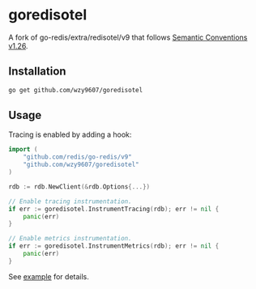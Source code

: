 # goredisotel

A fork of go-redis/extra/redisotel/v9 that follows
[Semantic Conventions v1.26](https://github.com/open-telemetry/semantic-conventions/blob/v1.26.0/docs/database/README.md).

## Installation

```bash
go get github.com/wzy9607/goredisotel
```

## Usage

Tracing is enabled by adding a hook:

```go
import (
    "github.com/redis/go-redis/v9"
    "github.com/wzy9607/goredisotel"
)

rdb := rdb.NewClient(&rdb.Options{...})

// Enable tracing instrumentation.
if err := goredisotel.InstrumentTracing(rdb); err != nil {
    panic(err)
}

// Enable metrics instrumentation.
if err := goredisotel.InstrumentMetrics(rdb); err != nil {
    panic(err)
}
```

See [example](./example)
for details.
